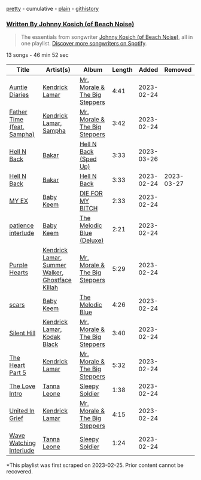 [pretty](/playlists/pretty/37i9dQZF1EFyBQlHaB2TvT.md) - cumulative - [plain](/playlists/plain/37i9dQZF1EFyBQlHaB2TvT) - [githistory](https://github.githistory.xyz/mackorone/spotify-playlist-archive/blob/main/playlists/plain/37i9dQZF1EFyBQlHaB2TvT)

### [Written By Johnny Kosich \(of Beach Noise\)](https://open.spotify.com/playlist/37i9dQZF1EFyBQlHaB2TvT)

> The essentials from songwriter <a href="https://artists.spotify.com/songwriter/0njz7kVgsyV8CUeZi2nbf4">Johnny Kosich \(of Beach Noise\)</a>, all in one playlist\. <a href="spotify:genre:0JQ5DAqbMKFSCjnQr8QZ3O">Discover more songwriters on Spotify</a>.

13 songs - 46 min 52 sec

| Title | Artist(s) | Album | Length | Added | Removed |
|---|---|---|---|---|---|
| [Auntie Diaries](https://open.spotify.com/track/1uY1X8YeBixs1FdQ3fQ7d4) | [Kendrick Lamar](https://open.spotify.com/artist/2YZyLoL8N0Wb9xBt1NhZWg) | [Mr\. Morale & The Big Steppers](https://open.spotify.com/album/79ONNoS4M9tfIA1mYLBYVX) | 4:41 | 2023-02-24 |  |
| [Father Time \(feat\. Sampha\)](https://open.spotify.com/track/28qA8y1sz0FTuSapsCxNOG) | [Kendrick Lamar](https://open.spotify.com/artist/2YZyLoL8N0Wb9xBt1NhZWg), [Sampha](https://open.spotify.com/artist/2WoVwexZuODvclzULjPQtm) | [Mr\. Morale & The Big Steppers](https://open.spotify.com/album/79ONNoS4M9tfIA1mYLBYVX) | 3:42 | 2023-02-24 |  |
| [Hell N Back](https://open.spotify.com/track/0rVJ6v23RQozOIvr1YotJP) | [Bakar](https://open.spotify.com/artist/3K2Srho6NCF3o9MswGR76H) | [Hell N Back \(Sped Up\)](https://open.spotify.com/album/39qJcvWj03Pcm9HJdb1NR8) | 3:33 | 2023-03-26 |  |
| [Hell N Back](https://open.spotify.com/track/3NRql0A1Ef4RCvT473iqgD) | [Bakar](https://open.spotify.com/artist/3K2Srho6NCF3o9MswGR76H) | [Hell N Back](https://open.spotify.com/album/3aEdbaJGWXbBxn79DgjamF) | 3:33 | 2023-02-24 | 2023-03-27 |
| [MY EX](https://open.spotify.com/track/5Yfy4sbXzwFRe4gxrV2TAS) | [Baby Keem](https://open.spotify.com/artist/5SXuuuRpukkTvsLuUknva1) | [DIE FOR MY BITCH](https://open.spotify.com/album/7Cw4LObzgnVqSlkuIyywtI) | 2:33 | 2023-02-24 |  |
| [patience interlude](https://open.spotify.com/track/24xpL4l70GDGIVFIxLbW8s) | [Baby Keem](https://open.spotify.com/artist/5SXuuuRpukkTvsLuUknva1) | [The Melodic Blue \(Deluxe\)](https://open.spotify.com/album/5Co3CGD9lBQVNnn7q0px1g) | 2:21 | 2023-02-24 |  |
| [Purple Hearts](https://open.spotify.com/track/1REVvAphiSTJyKQ1fDpHa4) | [Kendrick Lamar](https://open.spotify.com/artist/2YZyLoL8N0Wb9xBt1NhZWg), [Summer Walker](https://open.spotify.com/artist/57LYzLEk2LcFghVwuWbcuS), [Ghostface Killah](https://open.spotify.com/artist/6FD0unjzGQhX3b6eMccMJe) | [Mr\. Morale & The Big Steppers](https://open.spotify.com/album/79ONNoS4M9tfIA1mYLBYVX) | 5:29 | 2023-02-24 |  |
| [scars](https://open.spotify.com/track/350l5Tkctw6RMcIdl7MlaS) | [Baby Keem](https://open.spotify.com/artist/5SXuuuRpukkTvsLuUknva1) | [The Melodic Blue](https://open.spotify.com/album/3r46DPIQeBQbjvjjV5mXGg) | 4:26 | 2023-02-24 |  |
| [Silent Hill](https://open.spotify.com/track/3lzUeaCbcCDB5IXYfqWRlF) | [Kendrick Lamar](https://open.spotify.com/artist/2YZyLoL8N0Wb9xBt1NhZWg), [Kodak Black](https://open.spotify.com/artist/46SHBwWsqBkxI7EeeBEQG7) | [Mr\. Morale & The Big Steppers](https://open.spotify.com/album/79ONNoS4M9tfIA1mYLBYVX) | 3:40 | 2023-02-24 |  |
| [The Heart Part 5](https://open.spotify.com/track/5qbhVL3vB7HwWvb0042B7y) | [Kendrick Lamar](https://open.spotify.com/artist/2YZyLoL8N0Wb9xBt1NhZWg) | [Mr\. Morale & The Big Steppers](https://open.spotify.com/album/79ONNoS4M9tfIA1mYLBYVX) | 5:32 | 2023-02-24 |  |
| [The Love Intro](https://open.spotify.com/track/3hjCUYBBJUCB9nyBNRIVj8) | [Tanna Leone](https://open.spotify.com/artist/1bPYCoigTRLOQwNfjpwmff) | [Sleepy Soldier](https://open.spotify.com/album/5DsTYhB4bzvBvMSHAu1yiM) | 1:38 | 2023-02-24 |  |
| [United In Grief](https://open.spotify.com/track/5Gt9bxniM1SxN61yRzRhXL) | [Kendrick Lamar](https://open.spotify.com/artist/2YZyLoL8N0Wb9xBt1NhZWg) | [Mr\. Morale & The Big Steppers](https://open.spotify.com/album/79ONNoS4M9tfIA1mYLBYVX) | 4:15 | 2023-02-24 |  |
| [Wave Watching Interlude](https://open.spotify.com/track/6w5n41T13eattfdxrqVPs8) | [Tanna Leone](https://open.spotify.com/artist/1bPYCoigTRLOQwNfjpwmff) | [Sleepy Soldier](https://open.spotify.com/album/5DsTYhB4bzvBvMSHAu1yiM) | 1:24 | 2023-02-24 |  |

\*This playlist was first scraped on 2023-02-25. Prior content cannot be recovered.
